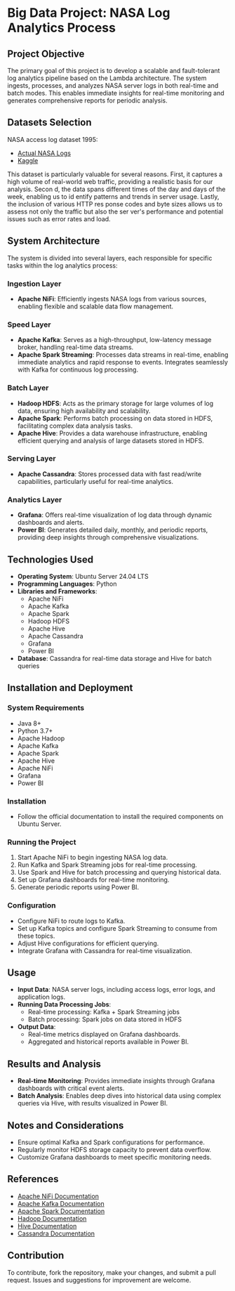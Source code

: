 # Big Data Project: NASA Log Analytics Process

## Project Objective

The primary goal of this project is to develop a scalable and fault-tolerant log analytics pipeline based on the Lambda architecture. The system ingests, processes, and analyzes NASA server logs in both real-time and batch modes. This enables immediate insights for real-time monitoring and generates comprehensive reports for periodic analysis.

## Datasets Selection
NASA access log dataset 1995:
- <a href = https://ita.ee.lbl.gov/html/contrib/NASA-HTTP.html> Actual NASA Logs </a>
- <a href = https://www.kaggle.com/souhagaa/nasa-access-log-dataset-1995/download> Kaggle </a>

This dataset is particularly valuable for several reasons. First, it captures a high volume of real-world web traffic, providing a realistic basis for our analysis. Secon d, the data spans different times of the day and days of the week, enabling us to id entify patterns and trends in server usage. Lastly, the inclusion of various HTTP res ponse codes and byte sizes allows us to assess not only the traffic but also the ser ver's performance and potential issues such as error rates and load.
## System Architecture
The system is divided into several layers, each responsible for specific tasks within the log analytics process:

### Ingestion Layer
- **Apache NiFi**: Efficiently ingests NASA logs from various sources, enabling flexible and scalable data flow management.

### Speed Layer
- **Apache Kafka**: Serves as a high-throughput, low-latency message broker, handling real-time data streams.
- **Apache Spark Streaming**: Processes data streams in real-time, enabling immediate analytics and rapid response to events. Integrates seamlessly with Kafka for continuous log processing.

### Batch Layer
- **Hadoop HDFS**: Acts as the primary storage for large volumes of log data, ensuring high availability and scalability.
- **Apache Spark**: Performs batch processing on data stored in HDFS, facilitating complex data analysis tasks.
- **Apache Hive**: Provides a data warehouse infrastructure, enabling efficient querying and analysis of large datasets stored in HDFS.

### Serving Layer
- **Apache Cassandra**: Stores processed data with fast read/write capabilities, particularly useful for real-time analytics.

### Analytics Layer
- **Grafana**: Offers real-time visualization of log data through dynamic dashboards and alerts.
- **Power BI**: Generates detailed daily, monthly, and periodic reports, providing deep insights through comprehensive visualizations.

## Technologies Used

- **Operating System**: Ubuntu Server 24.04 LTS
- **Programming Languages**: Python
- **Libraries and Frameworks**: 
  - Apache NiFi
  - Apache Kafka
  - Apache Spark 
  - Hadoop HDFS
  - Apache Hive
  - Apache Cassandra
  - Grafana
  - Power BI
- **Database**: Cassandra for real-time data storage and Hive for batch queries

## Installation and Deployment

### System Requirements
- Java 8+
- Python 3.7+
- Apache Hadoop
- Apache Kafka
- Apache Spark
- Apache Hive
- Apache NiFi
- Grafana
- Power BI

### Installation
- Follow the official documentation to install the required components on Ubuntu Server.

### Running the Project
1. Start Apache NiFi to begin ingesting NASA log data.
2. Run Kafka and Spark Streaming jobs for real-time processing.
3. Use Spark and Hive for batch processing and querying historical data.
4. Set up Grafana dashboards for real-time monitoring.
5. Generate periodic reports using Power BI.

### Configuration
- Configure NiFi to route logs to Kafka.
- Set up Kafka topics and configure Spark Streaming to consume from these topics.
- Adjust Hive configurations for efficient querying.
- Integrate Grafana with Cassandra for real-time visualization.

## Usage

- **Input Data**: NASA server logs, including access logs, error logs, and application logs.
- **Running Data Processing Jobs**:
  - Real-time processing: Kafka + Spark Streaming jobs
  - Batch processing: Spark jobs on data stored in HDFS
- **Output Data**:
  - Real-time metrics displayed on Grafana dashboards.
  - Aggregated and historical reports available in Power BI.

## Results and Analysis

- **Real-time Monitoring**: Provides immediate insights through Grafana dashboards with critical event alerts.
- **Batch Analysis**: Enables deep dives into historical data using complex queries via Hive, with results visualized in Power BI.

## Notes and Considerations

- Ensure optimal Kafka and Spark configurations for performance.
- Regularly monitor HDFS storage capacity to prevent data overflow.
- Customize Grafana dashboards to meet specific monitoring needs.

## References

- [Apache NiFi Documentation](https://nifi.apache.org/docs.html)
- [Apache Kafka Documentation](https://kafka.apache.org/documentation/)
- [Apache Spark Documentation](https://spark.apache.org/docs/latest/)
- [Hadoop Documentation](https://hadoop.apache.org/docs/stable/)
- [Hive Documentation](https://cwiki.apache.org/confluence/display/Hive/Home)
- [Cassandra Documentation](https://cassandra.apache.org/doc/latest/)

## Contribution

To contribute, fork the repository, make your changes, and submit a pull request. Issues and suggestions for improvement are welcome.
